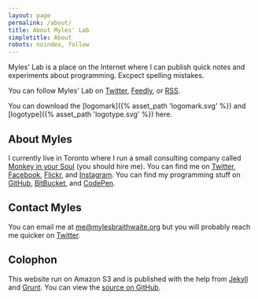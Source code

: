 ```yaml
---
layout: page
permalink: /about/
title: About Myles' Lab
simpletitle: About
robots: noindex, follow
---
```


Myles' Lab is a place on the Internet where I can publish quick notes and experiments about programming. Excpect spelling mistakes.

You can follow Myles' Lab on [Twitter](https://www.twitter.com/MylesLab "Subscribe to Myles Braithwaite's Laboratory though Twitter."), [Feedly](http://cloud.feedly.com/#subscription%2Ffeed%2Fhttp%3A%2F%2Fmylesbraithwaite.org%2Ffeed.xml "Subscribe to Myles Braithwaite's Laboratory though Feedly"), or [RSS](http://mylesbraithwaite.org/feed.xml "Subscribe to Myles Braithwaite's Laboratory using your Feed Reader.").

You can download the [logomark]({% asset_path 'logomark.svg' %}) and [logotype]({% asset_path 'logotype.svg' %}) here.

## About Myles <a name="about-myles"></a>

I currently live in Toronto where I run a small consulting company called [Monkey in your Soul](http://monkeyinyoursoul.com/) (you should hire me). You can find me on [Twitter](https://twitter.com/mylesb), [Facebook](https://facebook.com/mylesbraithwaite), [Flickr](https://www.flickr.com/photos/mylesbraithwaite), and [Instagram](https://instagram.com/myles). You can find my programming stuff on [GitHub](https://github.com/myles), [BitBucket](https://bitbucket.org/myles/), and [CodePen](http://codepen.io/mylesb/).

## Contact Myles <a name="contact"></a>

You can email me at <me@mylesbraithwaite.org> but you will probably reach me quicker on [Twitter](https://twitter.com/mylesb).

## Colophon <a name="colophon"></a>

This website run on Amazon S3 and is published with the help from [Jekyll](http://jekyllrb.com/) and [Grunt](http://gruntjs.com/). You can view the [source on GitHub](https://github.com/myles/mylesbraithwaite.org).
